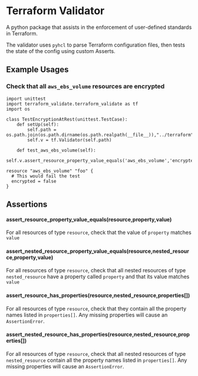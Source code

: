 # Terraform Validator

A python package that assists in the enforcement of user-defined standards in Terraform.

The validator uses `pyhcl` to parse Terraform configuration files, then tests the state of the config using custom Asserts.

## Example Usages

### Check that all `aws_ebs_volume` resources are encrypted


```
import unittest
import terraform_validate.terraform_validate as tf
import os

class TestEncryptionAtRest(unittest.TestCase):
    def setUp(self):
        self.path = os.path.join(os.path.dirname(os.path.realpath(__file__)),"../terraform")
        self.v = tf.Validator(self.path)

    def test_aws_ebs_volume(self):
        self.v.assert_resource_property_value_equals('aws_ebs_volume','encrypted',True)

```

```
resource "aws_ebs_volume" "foo" {
  # This would fail the test
  encrypted = false
}
```

## Assertions

#### assert_resource_property_value_equals(resource,property,value)
For all resources of type `resource`, check that the value of `property` matches `value`

#### assert_nested_resource_property_value_equals(resource,nested_resource,property,value)
For all resources of type `resource`, check that all nested resources of type `nested_resource` have a property called `property` and that its value matches `value`

#### assert_resource_has_properties(resource,nested_resource,properties[])
For all resources of type `resource`, check that they contain all the property names listed in `properties[]`. Any missing properties will cause an `AssertionError`.

#### assert_nested_resource_has_properties(resource,nested_resource,properties[])
For all resources of type `resource`, check that all nested resources of type `nested_resource` contain all the property names listed in `properties[]`. Any missing properties will cause an `AssertionError`.
